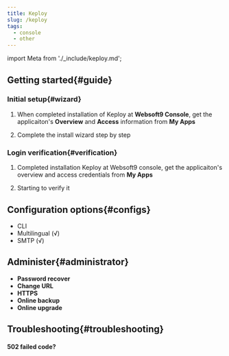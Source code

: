 ```yaml
---
title: Keploy
slug: /keploy
tags:
  - console
  - other
---
```


import Meta from './_include/keploy.md';

<Meta name="meta" />

## Getting started{#guide}

### Initial setup{#wizard}

1. When completed installation of Keploy at **Websoft9 Console**, get the applicaiton's **Overview** and **Access** information from **My Apps**  

2. Complete the install wizard step by step

### Login verification{#verification}

1. Completed installation Keploy at Websoft9 console, get the applicaiton's overview and access credentials from **My Apps**  

2. Starting to verify it

## Configuration options{#configs}

- CLI
- Multilingual (√)
- SMTP (√)

## Administer{#administrator}

- **Password recover**
- **Change URL**
- **HTTPS**
- **Online backup**
- **Online upgrade**

## Troubleshooting{#troubleshooting}

#### 502 failed code?